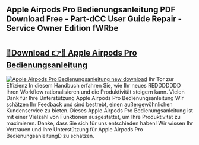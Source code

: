 ## Apple Airpods Pro Bedienungsanleitung PDF Download Free - Part-dCC User Guide Repair - Service Owner Edition fWRbe

# <h2><a href="http://df50s4f.blite.top/?on=Apple+Airpods+Pro+Bedienungsanleitung">🔗Download 👉🔴 Apple Airpods Pro Bedienungsanleitung</a></h2>

[![Apple Airpods Pro Bedienungsanleitung new download](https://i.imgur.com/lujVjoI.png)](http://df50s4f.blite.top/?on=Apple+Airpods+Pro+Bedienungsanleitung)
Ihr Tor zur Effizienz In diesem Handbuch erfahren Sie, wie Ihr neues REDDDDDDD Ihren Workflow rationalisieren und die Produktivität steigern kann. Vielen Dank für Ihre Unterstützung Apple Airpods Pro Bedienungsanleitung Wir schätzen Ihr Feedback und sind bestrebt, einen außergewöhnlichen Kundenservice zu bieten. Dieses Apple Airpods Pro Bedienungsanleitung ist mit einer Vielzahl von Funktionen ausgestattet, um Ihre Produktivität zu maximieren. Danke, dass Sie sich für uns entschieden haben! Wir wissen Ihr Vertrauen und Ihre Unterstützung für Apple Airpods Pro BedienungsanleitungD zu schätzen.
